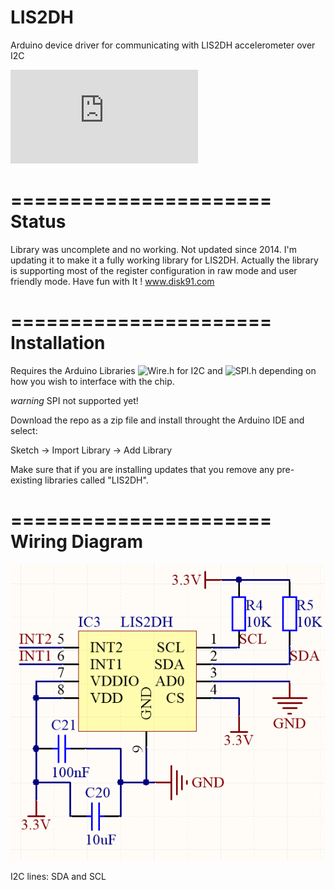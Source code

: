 LIS2DH
======================

Arduino device driver for communicating with LIS2DH accelerometer over I2C

![LIS2DH datasheet (PDF)](http://www.st.com/web/en/resource/technical/document/datasheet/DM00042751.pdf)

======================
Status
======================

Library was uncomplete and no working. Not updated since 2014.
I'm updating it to make it a fully working library for LIS2DH.
Actually the library is supporting most of the register configuration in raw mode and user friendly mode.
Have fun with It ! 
www.disk91.com

======================
Installation
======================

Requires the Arduino Libraries
![Wire.h](http://arduino.cc/en/reference/wire) 
for I2C and 
![SPI.h](http://arduino.cc/en/Reference/SPI) 
depending on how you wish to interface with the chip.

*warning* SPI not supported yet!

Download the repo as a zip file and install throught the Arduino IDE and select:

Sketch -> Import Library -> Add Library

Make sure that if you are installing updates that you remove any pre-existing libraries called "LIS2DH".

======================
Wiring Diagram
======================

![LIS2DH wiring diagram](docs/LIS2DH.png)

I2C lines: SDA and SCL